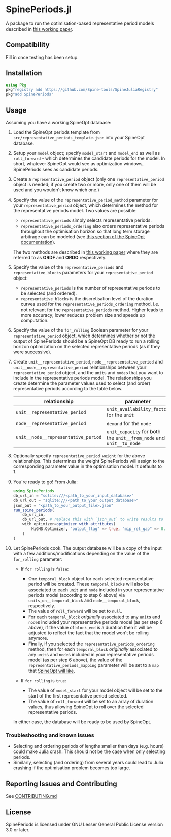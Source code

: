# SpinePeriods.jl

A package to run the optimisation-based representative period models described in [this working paper](https://www.mech.kuleuven.be/en/tme/research/energy-systems-integration-modeling/pdf-publications/wp-esim2021-1).

## Compatibility

Fill in once testing has been setup.

## Installation

```julia
using Pkg
pkg"registry add https://github.com/Spine-tools/SpineJuliaRegistry"
pkg"add SpinePeriods"
```

## Usage

Assuming you have a working SpineOpt database:


1. Load the SpineOpt periods template from `src/representative_periods_template.json` into your SpineOpt database.
1. Setup your `model` object; specify `model_start` and `model_end` as well as `roll_forward` - which determines the candidate periods for the model. In short, whatever SpineOpt would see as optimization windows, SpinePeriods sees as candidate periods.
1. Create a `representative_period` object (only one `representative_period` object is needed; if you create two or more, only one of them will be used and you wouldn't know which one.)
1. Specify the value of the `representative_period_method` parameter for your `representative_period` object, which determines the method for the representative periods model. Two values are possible:
    - `representative_periods` simply selects representative periods.
    - `representative_periods_ordering` also orders representative periods throughout the optimisation horizon so that long term storage arbitrage can be modeled (see [this section of the SpineOpt documentation](https://spine-tools.github.io/SpineOpt.jl/latest/advanced_concepts/representative_days_w_seasonal_storage/)).

    The two methods are described in [this working paper](https://www.mech.kuleuven.be/en/tme/research/energy-systems-integration-modeling/pdf-publications/wp-esim2021-1) where they are referred to as **ORDF** and **ORDO** respectively.

1. Specify the value of the `representative_periods` and `representative_blocks` parameters for your `representative_period` object:
    - `representative_periods` is the number of representative periods to be selected (and ordered).
    - `representative_blocks` is the discretisation level of the duration curves used for the `representative_periods_ordering` method, i.e. not relevant for the `representative_periods` method. Higher leads to more accuracy; lower reduces problem size and speeds up computation.

1. Specify the value of the `for_rolling` Boolean parameter for your `representative_period` object, which determines whether or not the output of SpinePeriods should be a SpineOpt DB ready to run a rolling horizon optimization on the selected representative periods (as if they were successive).

1. Create `unit__representative_period`, `node__representative_period` and `unit__node__representative_period` relationships between your `representative_period` object, and the `unit`s and `node`s that you want to include in the representative periods model. The relationships you create determine the parameter values used to select (and order) representative periods according to the table below.

    | relationship | parameter |
    | --- | --- |
    | `unit__representative_period` | `unit_availability_factor` for the `unit`|
    | `node__representative_period` | `demand` for the `node`|
    | `unit__node__representative_period` | `unit_capacity` for both the `unit__from_node` and `unit__to_node` |

1. Optionally specify `representative_period_weight` for the above relationships. This determines the weight SpinePeriods will assign to the corresponding parameter value in the optimisation model. It defaults to 1.


1. You're ready to go! From Julia:
    ```julia
    using SpinePeriods
    db_url_in = "sqlite:///<path_to_your_input_database>"
    db_url_out = "sqlite:///<path_to_your_output_database>"
    json_out = "<path_to_your_output_file>.json" 
    run_spine_periods(
        db_url_in,
        db_url_out, # replace this with `json_out` to write results to a JSON file
        with_optimizer=optimizer_with_attributes(
            HiGHS.Optimizer, "output_flag" => true, "mip_rel_gap" => 0.01, "time_limit" => 600.0        
        )
    )
    ```

1. Let SpinePeriods cook. The output database will be a copy of the input with a few additions/modifications depending on the value of the `for_rolling` parameter:

    - If `for rolling` is `false`:

        - One `temporal_block` object for each selected representative period will be created. These `temporal_block`s will also be associated to each `unit` and `node` included in your representative periods model (according to step 6 above) via `units_on__temporal_block` and `node__temporal_block`, respectively.
        - The value of `roll_forward` will be set to `null`.
        - For each `temporal_block` *originally* associated to any `unit`s and `node`s included your representative periods model (as per step 6 above), if the value of `block_end` is a duration then it will be adjusted to reflect the fact that the model won't be rolling anymore.
        - Finally, if you selected the `representative_periods_ordering` method, then for each `temporal_block` *originally* associated to any `unit`s and `node`s included in your representative periods model (as per step 6 above), the value of the `representative_periods_mapping` parameter will be set to a `map` that [SpineOpt will like](https://spine-tools.github.io/SpineOpt.jl/latest/advanced_concepts/representative_days_w_seasonal_storage/).

    - If `for rolling` is `true`:
        - The value of `model_start` for your model object will be set to the start of the first representative period selected.
        - The value of `roll_forward` will be set to an array of duration values, thus allowing SpineOpt to roll over the selected representative periods.

    In either case, the database will be ready to be used by SpineOpt.

### Troubleshooting and known issues
* Selecting and ordering periods of lengths smaller than days (e.g. hours) could make Julia crash. This should not be the case when only selecting periods.
* Similarly, selecting (and ordering) from several years could lead to Julia crashing if the optimisation problem becomes too large.


## Reporting Issues and Contributing

See [CONTRIBUTING.md](CONTRIBUTING.md)

## License

SpinePeriods is licensed under GNU Lesser General Public License version 3.0 or later.
